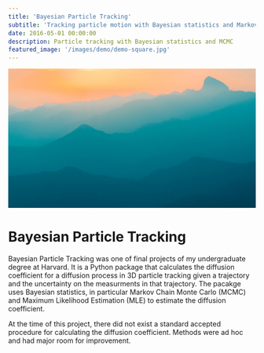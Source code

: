 ```yaml
---
title: 'Bayesian Particle Tracking'
subtitle: 'Tracking particle motion with Bayesian statistics and Markov Chain Monte Carlo'
date: 2016-05-01 00:00:00
description: Particle tracking with Bayesian statistics and MCMC
featured_image: '/images/demo/demo-square.jpg'
---
```


![](/images/demo/demo-landscape.jpg)

# Bayesian Particle Tracking
Bayesian Particle Tracking was one of final projects of my undergraduate degree at Harvard. It is a Python package that calculates the diffusion coefficient for a diffusion process in 3D particle tracking given a trajectory and the uncertainty on the measurments in that trajectory. The pacakge uses Bayesian statistics, in particular Markov Chain Monte Carlo (MCMC) and Maximum Likelihood Estimation (MLE) to estimate the diffusion coefficient.

At the time of this project, there did not exist a standard accepted procedure for calculating the diffusion coefficient. Methods were ad hoc and had major room for improvement.